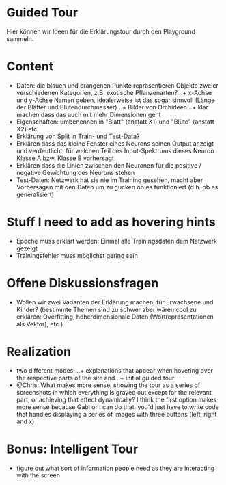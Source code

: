 # Guided Tour

Hier können wir Ideen für die Erklärungstour durch den Playground sammeln.

# Content

+ Daten: die blauen und orangenen Punkte repräsentieren Objekte zweier verschiedenen Kategorien, z.B. exotische Pflanzenarten?
..+ x-Achse und y-Achse Namen geben, idealerweise ist das sogar sinnvoll (Länge der Blätter und Blütendurchmesser)
..+ Bilder von Orchideen
..+ klar machen dass das auch mit mehr Dimensionen geht
+ Eigenschaften: umbenennen in "Blatt" (anstatt X1) und "Blüte" (anstatt X2) etc.
+ Erklärung von Split in Train- und Test-Data?
+ Erklären dass das kleine Fenster eines Neurons seinen Output anzeigt und verdeutlicht, für welchen Teil des Input-Spektrums dieses Neuron Klasse A bzw. Klasse B vorhersagt
+ Erklären dass die Linien zwischen den Neuronen für die positive / negative Gewichtung des Neurons stehen
+ Test-Daten: Netzwerk hat sie nie im Training gesehen, macht aber Vorhersagen mit den Daten um zu gucken ob es funktioniert (d.h. ob es generalisiert)

# Stuff I need to add as hovering hints
+ Epoche muss erklärt werden: Einmal alle Trainingsdaten dem Netzwerk gezeigt
+ Trainingsfehler muss möglichst gering sein


# Offene Diskussionsfragen
+ Wollen wir zwei Varianten der Erklärung machen, für Erwachsene und Kinder? (bestimmte Themen sind zu schwer aber wären cool zu erklären: Overfitting, höherdimensionale Daten (Wortrepräsentationen als Vektor), etc.)


# Realization
+ two different modes: 
..+ explanations that appear when hovering over the respective parts of the site and 
..+ initial guided tour
+ @Chris: What makes more sense, showing the tour as a series of screenshots in which everything is grayed out except for the relevant part, or achieving that effect dynamically? I think the first option makes more sense because Gabi or I can do that, you'd just have to write code that handles displaying a series of images with three buttons (left, right and x)


# Bonus: Intelligent Tour
+ figure out what sort of information people need as they are interacting with the screen

